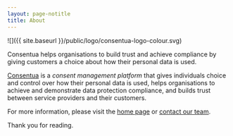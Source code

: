 ```yaml
---
layout: page-notitle
title: About
---
```


![]({{ site.baseurl }}/public/logo/consentua-logo-colour.svg)

<p class="message">
  Consentua helps organisations to build trust and achieve compliance by giving customers a choice about how their personal data is used.
</p>

[Consentua](http://consentua.com) is a *consent management platform* that gives individuals choice and control over how their personal data is used, helps organisations to achieve and demonstrate data protection compliance, and builds trust between service providers and their customers.

For more information, please visit the [home page](http://consentua.com) or [contact our team](http://consentua.com/#contact).

Thank you for reading.

